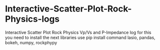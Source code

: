 # Interactive-Scatter-Plot-Rock-Physics-logs
Interactive Scatter Plot Rock Physics Vp/Vs and P-Impedance log
for this you need to install the next libraries use pip install command
lasio,
pandas,
bokeh,
numpy,
rockphypy
